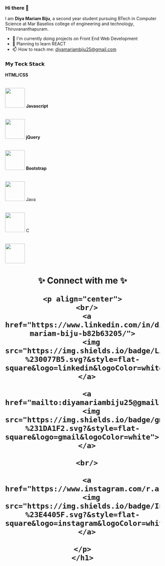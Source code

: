 ### Hi there 👋

<!--
**Diya-Mariam/Diya-Mariam** is a ✨ _special_ ✨ repository because its `README.md` (this file) appears on your GitHub profile.

Here are some ideas to get you started:

- 🔭 I’m currently working on ...
- 🌱 I’m currently learning ...
- 👯 I’m looking to collaborate on ...
- 🤔 I’m looking for help with ...
- 💬 Ask me about ...
- 📫 How to reach me: ...
- 😄 Pronouns: ...
- ⚡ Fun fact: ...
-->

I am **Diya Mariam Biju**, a second year student pursuing BTech in Computer Science at Mar Baselios college
of engineering and technology, Thiruvananthapuram.

- 🔭 I'm currently doing projects on Front End Web Development 
- 🌱 Planning to learn REACT
- 📫 How to reach me: diyamariambiju25@gmail.com
 

### 𝗠𝘆 𝗧𝗲𝗰𝗸 𝗦𝘁𝗮𝗰𝗸

<td width="25%" align="center">
    <span><strong>HTML/CSS</strong>
    </span><br><br><br>
    <img height="64px" src="https://upload.wikimedia.org/wikipedia/commons/thumb/1/10/CSS3_and_HTML5_logos_and_wordmarks.svg/1280px-CSS3_and_HTML5_logos_and_wordmarks.svg.png">
  </td>
  
  <td width="25%" align="center">
    <span><strong>Javascript</strong>
    </span><br><br><br>
    <img height="64px"
        src="https://www.freepnglogos.com/uploads/javascript-png/javascript-logo-transparent-logo-javascript-images-3.png">
</td>

<td width="25%" align="center">
    <span><strong>jQuery</strong>
    </span><br><br><br>
    <img height="64px"
        src="https://www.logolynx.com/images/logolynx/e6/e6960164842241b2f5601b7024dd0ad0.gif">
</td>

<td width="25%" align="center">
    <span><strong>Bootstrap</strong>
    </span><br><br><br>
    <img height="64px"
        src="https://download.logo.wine/logo/Bootstrap_(front-end_framework)/Bootstrap_(front-end_framework)-Logo.wine.png">
</td>

<td width="25%" align="center">
    <span>Java</span><br><br><br>
    <img height="64px" src="https://www.vectorlogo.zone/logos/java/java-ar21.svg">
  </td>

<td width="25%" align="center">
    <span>C</span><br><br><br>
    <img height="64px" src="https://cdn.iconscout.com/icon/free/png-512/c-programming-569564.png">
</td>


<h1 align="center">    
    ✨ Connect with me ✨
    
    <p align="center">
      <br/>
      <a href="https://www.linkedin.com/in/diya-mariam-biju-b82b63205/">
        <img src="https://img.shields.io/badge/LinkedIn-%230077B5.svg?&style=flat-square&logo=linkedin&logoColor=white">
      </a>
      
      <a href="mailto:diyamariambiju25@gmail.com">
        <img src="https://img.shields.io/badge/gmail-%231DA1F2.svg?&style=flat-square&logo=gmail&logoColor=white">  
      </a>
    
      <br/>
     
      <a href="https://www.instagram.com/r.a.i.n.bow_sweety/">
        <img src="https://img.shields.io/badge/Instagram-%23E4405F.svg?&style=flat-square&logo=instagram&logoColor=white">
      </a>
    
    </p>
    </h1>
